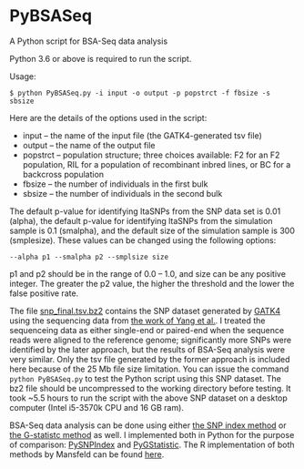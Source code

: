 # PyBSASeq
A Python script for BSA-Seq data analysis

Python 3.6 or above is required to run the script. 

Usage:

`$ python PyBSASeq.py -i input -o output -p popstrct -f fbsize -s sbsize`

Here are the details of the options used in the script:
- input – the name of the input file (the GATK4-generated tsv file)
- output – the name of the output file
- popstrct – population structure; three choices available: F2 for an F2 population, RIL for a population of recombinant inbred lines, or BC for a backcross population
- fbsize – the number of individuals in the first bulk
- sbsize – the number of individuals in the second bulk

The default p-value for identifying ltaSNPs from the SNP data set is 0.01 (alpha), the default p-value for identifying ltaSNPs from the simulation sample is 0.1 (smalpha), and the default size of the simulation sample is 300 (smplesize). These values can be changed using the following options:

`--alpha p1 --smalpha p2 --smplsize size`

p1 and p2 should be in the range of 0.0 – 1.0, and size can be any positive integer. The greater the p2 value, the higher the threshold and the lower the false positive rate.

The file [snp_final.tsv.bz2](https://github.com/dblhlx/PyBSASeq/blob/master/snp_final.tsv.bz2) contains the SNP dataset generated by [GATK4](https://software.broadinstitute.org/gatk/download/) using the sequencing data from [the work of Yang et al.](https://www.ncbi.nlm.nih.gov/pubmed/23935868). I treated the sequenceing data as either single-end or paired-end when the sequence reads were aligned to the reference genome; significantly more SNPs were identified by the later approach, but the results of BSA-Seq analysis were very similar. Only the tsv file generated by the former approach is included here because of the 25 Mb file size limitation. You can issue the command `python PyBSASeq.py` to test the Python script using this SNP dataset. The bz2 file should be uncompressed to the working directory before testing. It took ~5.5 hours to run the script with the above SNP dataset on a desktop computer (Intel i5-3570k CPU and 16 GB ram).

BSA-Seq data analysis can be done using either [the SNP index method](https://onlinelibrary.wiley.com/doi/full/10.1111/tpj.12105) or [the G-statistc method](https://journals.plos.org/ploscompbiol/article?id=10.1371/journal.pcbi.1002255) as well. I implemented both in Python for the purpose of comparison: [PySNPIndex](https://github.com/dblhlx/PySNPIndex) and [PyGStatistic](https://github.com/dblhlx/PyGStatistic). The R implementation of both methods by Mansfeld can be found [here](https://github.com/bmansfeld/QTLseqr).
